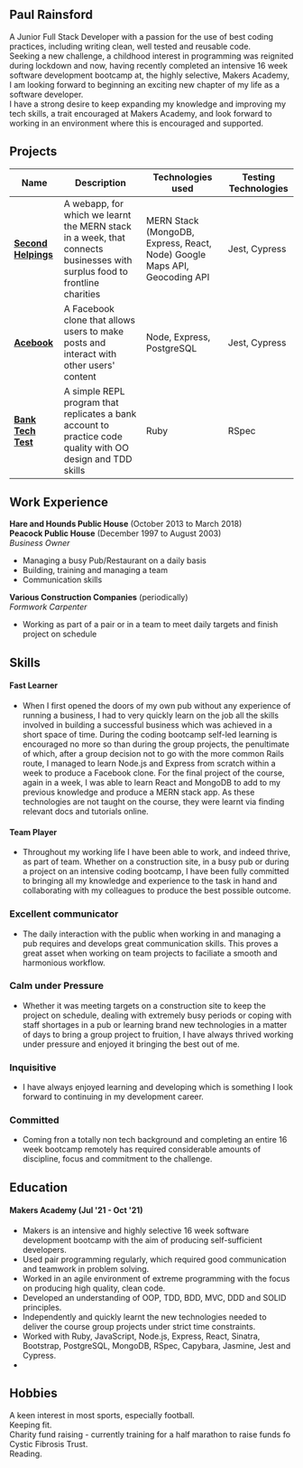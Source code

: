 ## Paul Rainsford

A Junior Full Stack Developer with a passion for the use of best coding practices, including writing clean, well tested and reusable code.<br>
Seeking a new challenge, a childhood interest in programming was reignited during lockdown and now, having recently completed an intensive 16 week software development bootcamp at, the highly selective, Makers Academy, I am looking forward to beginning an exciting new chapter of my life as a software developer.<br>
I have a strong desire to keep expanding my knowledge and improving my tech skills, a trait encouraged at Makers Academy, and look forward to working in an environment where this is encouraged and supported.



## Projects

| Name                         | Description       | Technologies used | Testing Technologies |
| ---------------------------- | ----------------- | ----------------- | --------------------- |
| **[Second Helpings](https://github.com/Nicola-Carroll/tech_for_good.git)**            | A webapp, for which we learnt the MERN stack in a week, that connects businesses with surplus food to frontline charities | MERN Stack (MongoDB, Express, React, Node) Google Maps API, Geocoding API | Jest, Cypress |
| **[Acebook](https://github.com/danroche10/acebook-it-does-not-node-well.git)** | A Facebook clone that allows users to make posts and interact with other users' content |Node, Express, PostgreSQL           | Jest, Cypress |
 **[Bank Tech Test](https://github.com/PaulRainsford/bank_tech.git)** | A simple REPL program that replicates a bank account to practice code quality with OO design and TDD skills | Ruby | RSpec |
 
 

## Work Experience

**Hare and Hounds Public House** (October 2013 to March 2018)  
**Peacock Public House** (December 1997 to August 2003)  
_Business Owner_

- Managing a busy Pub/Restaurant on a daily basis
- Building, training and managing a team
- Communication skills 

**Various Construction Companies** (periodically)  
_Formwork Carpenter_

- Working as part of a pair or in a team to meet daily targets and finish project on schedule



## Skills

#### Fast Learner

- When I first opened the doors of my own pub without any experience of running a business, I had to very quickly learn on the job all the skills involved in building a successful business which was achieved in a short space of time. During the coding bootcamp self-led learning is encouraged no more so than during the group projects, the penultimate of which, after a group decision not to go with the more common Rails route, I managed to learn Node.js and Express from scratch within a week to produce a Facebook clone. For the final project of the course, again in a week, I was able to learn React and MongoDB to add to my previous knowledge and produce a MERN stack app. As these technologies are not taught on the course, they were learnt via finding relevant docs and tutorials online.


#### Team Player

- Throughout my working life I have been able to work, and indeed thrive, as part of team. Whether on a construction site, in a busy pub or during a project on an intensive coding bootcamp, I have been fully committed to bringing all my knowledge and experience to the task in hand and collaborating with my colleagues to produce the best possible outcome.

### Excellent communicator

- The daily interaction with the public when working in and managing a pub requires and develops great communication skills. This proves a great asset when working on team projects to faciliate a smooth and harmonious workflow.

### Calm under Pressure

- Whether it was meeting targets on a construction site to keep the project on schedule, dealing with extremely busy periods or coping with staff shortages in a pub or learning brand new technologies in a matter of days to bring a group project to fruition, I have always thrived working under pressure and enjoyed it bringing the best out of me.

### Inquisitive

- I have always enjoyed learning and developing which is something I look forward to continuing in my development career.

### Committed

- Coming fron a totally non tech background and completing an entire 16 week bootcamp remotely has required considerable amounts of discipline, focus and commitment to the challenge.



## Education

#### Makers Academy (Jul '21 - Oct '21)

- Makers is an intensive and highly selective 16 week software development bootcamp with the aim of producing self-sufficient developers.
- Used pair programming regularly, which required good communication and teamwork in problem solving.
- Worked in an agile environment of extreme programming with the focus on producing high quality, clean code.
- Developed an understanding of OOP, TDD, BDD, MVC, DDD and SOLID principles.
- Independently and quickly learnt the new technologies needed to deliver the course group projects under strict time constraints.
- Worked with Ruby, JavaScript, Node.js, Express, React, Sinatra, Bootstrap, PostgreSQL, MongoDB, RSpec, Capybara, Jasmine, Jest and Cypress.
- 


## Hobbies

A keen interest in most sports, especially football.<br>
Keeping fit.<br>
Charity fund raising - currently training for a half marathon to raise funds fo Cystic Fibrosis Trust.<br>
Reading.<br>
